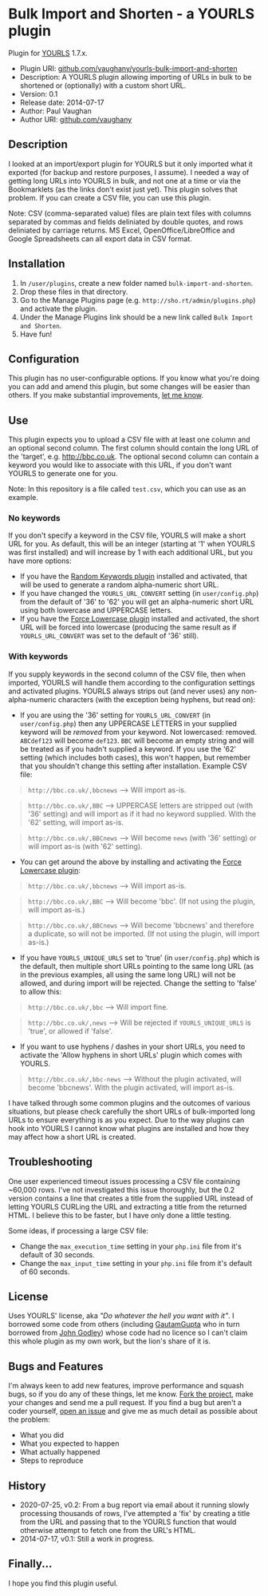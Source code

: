 # Bulk Import and Shorten - a YOURLS plugin

Plugin for [YOURLS](http://yourls.org) 1.7.x.

* Plugin URI:       [github.com/vaughany/yourls-bulk-import-and-shorten](https://github.com/vaughany/yourls-bulk-import-and-shorten)
* Description:      A YOURLS plugin allowing importing of URLs in bulk to be shortened or (optionally) with a custom short URL.
* Version:          0.1
* Release date:     2014-07-17
* Author:           Paul Vaughan
* Author URI:       [github.com/vaughany](http://github.com/vaughany/)


## Description

I looked at an import/export plugin for YOURLS but it only imported what it exported (for backup and restore purposes, I assume).  I needed a way of getting long URLs into YOURLS in bulk, and not one at a time or via the Bookmarklets (as the links don't exist just yet).  This plugin solves that problem.  If you can create a CSV file, you can use this plugin.

Note: CSV (comma-separated value) files are plain text files with columns separated by commas and fields deliniated by double quotes, and rows deliniated by carriage returns.  MS Excel, OpenOffice/LibreOffice and Google Spreadsheets can all export data in CSV format.


## Installation

1. In `/user/plugins`, create a new folder named `bulk-import-and-shorten`.
2. Drop these files in that directory.
3. Go to the Manage Plugins page (e.g. `http://sho.rt/admin/plugins.php`) and activate the plugin.
4. Under the Manage Plugins link should be a new link called `Bulk Import and Shorten`.
5. Have fun!


## Configuration

This plugin has no user-configurable options.  If you know what you're doing you can add and amend this plugin, but some changes will be easier than others. If you make substantial improvements, [let me know](https://github.com/vaughany/yourls-bulk-import-and-shorten/issues).


## Use

This plugin expects you to upload a CSV file with at least one column and an optional second column.  The first column should contain the long URL of the 'target', e.g. http://bbc.co.uk. The optional second column can contain a keyword you would like to associate with this URL, if you don't want YOURLS to generate one for you.

Note: In this repository is a file called `test.csv`, which you can use as an example.


### No keywords

If you don't specify a keyword in the CSV file, YOURLS will make a short URL for you.  As default, this will be an integer (starting at '1' when YOURLS was first installed) and will increase by 1 with each additional URL, but you have more options:

* If you have the [Random Keywords plugin](https://github.com/yourls/random-keywords) installed and activated, that will be used to generate a random alpha-numeric short URL.
* If you have changed the `YOURLS_URL_CONVERT` setting (in `user/config.php`) from the default of '36' to '62' you will get an alpha-numeric short URL using both lowercase and UPPERCASE letters.
* If you have the [Force Lowercase plugin](https://github.com/yourls/force-lowercase) installed and activated, the short URL will be forced into lowercase (producing the same result as if `YOURLS_URL_CONVERT` was set to the default of '36' still).


### With keywords

If you supply keywords in the second column of the CSV file, then when imported, YOURLS will handle them according to the configuration settings and activated plugins. YOURLS always strips out (and never uses) any non-alpha-numeric characters (with the exception being hyphens, but read on):

* If you are using the '36' setting for `YOURLS_URL_CONVERT` (in `user/config.php`) then any UPPERCASE LETTERS in your supplied keyword will be *removed* from your keyword.  Not lowercased: removed. `ABCdef123` will become `def123`. `BBC` will become an empty string and will be treated as if you hadn't supplied a keyword.  If you use the '62' setting (which includes both cases), this won't happen, but remember that you shouldn't change this setting after installation.  Example CSV file:

> `http://bbc.co.uk/,bbcnews`   -->     Will import as-is.

> `http://bbc.co.uk/,BBC`       -->     UPPERCASE letters are stripped out (with '36' setting) and will import as if it had no keyword supplied. With the '62' setting, will import as-is.

> `http://bbc.co.uk/,BBCnews`   -->     Will become `news` (with '36' setting) or will import as-is (with '62' setting).

* You can get around the above by installing and activating the [Force Lowercase plugin](https://github.com/yourls/force-lowercase):

> `http://bbc.co.uk/,bbcnews`   -->     Will import as-is.

> `http://bbc.co.uk/,BBC`       -->     Will become 'bbc'.  (If not using the plugin, will import as-is.)

> `http://bbc.co.uk/,BBCnews`   -->     Will become 'bbcnews' and therefore a duplicate, so will not be imported. (If not using the plugin, will import as-is.)

* If you have `YOURLS_UNIQUE_URLS` set to 'true' (in `user/config.php`) which is the default, then multiple short URLs pointing to the same long URL (as in the previous examples, all using the same long URL) will not be allowed, and during import will be rejected.  Change the setting to 'false' to allow this:

> `http://bbc.co.uk/,bbc`       -->     Will import fine.

> `http://bbc.co.uk/,news`      -->     Will be rejected if `YOURLS_UNIQUE_URLS` is 'true', or allowed if 'false'.

* If you want to use hyphens / dashes in your short URLs, you need to activate the 'Allow hyphens in short URLs' plugin which comes with YOURLS.

> `http://bbc.co.uk/,bbc-news`  -->     Without the plugin activated, will become 'bbcnews'. With the plugin activated, will import as-is.

I have talked through some common plugins and the outcomes of various situations, but please check carefully the short URLs of bulk-imported long URLs to ensure everything is as you expect.  Due to the way plugins can hook into YOURLS I cannot know what plugins are installed and how they may affect how a short URL is created.


## Troubleshooting

One user experienced timeout issues processing a CSV file containing ~60,000 rows. I've not investigated this issue thoroughly, but the 0.2 version contains a line that creates a title from the supplied URL instead of letting YOURLS CURLing the URL and extracting a title from the returned HTML.  I believe this to be faster, but I have only done a little testing.

Some ideas, if processing a large CSV file:

* Change the `max_execution_time` setting in your `php.ini` file from it's default of 30 seconds.
* Change the `max_input_time` setting in your `php.ini` file from it's default of 60 seconds.


## License

Uses YOURLS' license, aka *"Do whatever the hell you want with it"*.  I borrowed some code from others (including [GautamGupta](https://github.com/gautamgupta/yourls-Import-Export) who in turn borrowed from [John Godley](http://urbangiraffe.com/plugins/redirection/)) whose code had no licence so I can't claim this whole plugin as my own work, but the lion's share of it is.


## Bugs and Features

I'm always keen to add new features, improve performance and squash bugs, so if you do any of these things, let me know. [Fork the project](https://github.com/vaughany/yourls-bulk-import-and-shorten/), make your changes and send me a pull request.  If you find a bug but aren't a coder yourself, [open an issue](https://github.com/vaughany/yourls-bulk-import-and-shorten/issues) and give me as much detail as possible about the problem:

* What you did
* What you expected to happen
* What actually happened
* Steps to reproduce

## History

* 2020-07-25, v0.2:     From a bug report via email about it running slowly processing thousands of rows, I've attempted a 'fix' by creating a title from the URL and passing that to the YOURLS function that would otherwise attempt to fetch one from the URL's HTML.
* 2014-07-17, v0.1:     Still a work in progress.

## Finally...

I hope you find this plugin useful.
